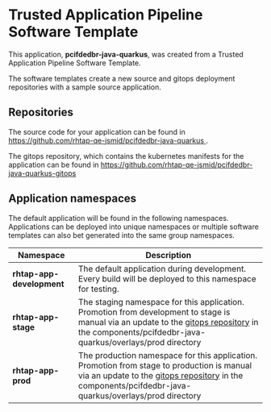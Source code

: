 # Trusted Application Pipeline Software Template

This application, **pcifdedbr-java-quarkus**, was created from a Trusted Application Pipeline Software Template.

The software templates create a new source and gitops deployment repositories with a sample source application. 

## Repositories

The source code for your application can be found in [https://github.com/rhtap-qe-jsmid/pcifdedbr-java-quarkus ](https://github.com/rhtap-qe-jsmid/pcifdedbr-java-quarkus ).
 
The gitops repository, which contains the kubernetes manifests for the application can be found in 
[https://github.com/rhtap-qe-jsmid/pcifdedbr-java-quarkus-gitops ](https://github.com/rhtap-qe-jsmid/pcifdedbr-java-quarkus-gitops ) 

## Application namespaces 

The default application will be found in the following namespaces. Applications can be deployed into unique namespaces or multiple software templates can also bet generated into the same group namespaces.  

|  Namespace   |  Description   |  
| -------- | -------- |   
| **rhtap-app-development** | The default application during development. Every build will be deployed to this namespace for testing. | 
| **rhtap-app-stage** | The staging namespace for this application. Promotion from development to stage is manual via an update to the [gitops repository](https://github.com/rhtap-qe-jsmid/pcifdedbr-java-quarkus-gitops ) in the components/pcifdedbr-java-quarkus/overlays/prod directory |  
| **rhtap-app-prod** | The production namespace for this application. Promotion from stage to production is manual via an update to the [gitops repository](https://github.com/rhtap-qe-jsmid/pcifdedbr-java-quarkus-gitops ) in the components/pcifdedbr-java-quarkus/overlays/prod directory | 